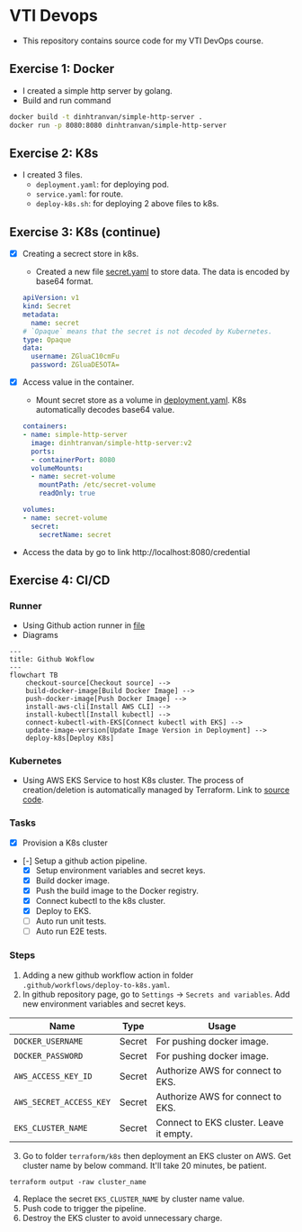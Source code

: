 # VTI Devops
- This repository contains source code for my VTI DevOps course.

## Exercise 1: Docker
- I created a simple http server by golang.
- Build and run command
```sh
docker build -t dinhtranvan/simple-http-server .
docker run -p 8080:8080 dinhtranvan/simple-http-server
```

## Exercise 2: K8s
- I created 3 files.
  + `deployment.yaml`: for deploying pod.
  + `service.yaml`: for route.
  + `deploy-k8s.sh`: for deploying 2 above files to k8s.

## Exercise 3: K8s (continue)
- [X] Creating a secrect store in k8s.
  + Created a new file [secret.yaml](k8s/secret.yaml) to store data. The data is encoded by base64 format.
  ```yaml
  apiVersion: v1
  kind: Secret
  metadata:
    name: secret
  # `Opaque` means that the secret is not decoded by Kubernetes.
  type: Opaque
  data:
    username: ZGluaC10cmFu
    password: ZGluaDE5OTA=
  ```

- [X] Access value in the container.
  + Mount secret store as a volume in [deployment.yaml](k8s/deployment.yaml). K8s automatically decodes base64 value.
  ```yaml
  containers:
  - name: simple-http-server
    image: dinhtranvan/simple-http-server:v2
    ports:
    - containerPort: 8080
    volumeMounts:
    - name: secret-volume
      mountPath: /etc/secret-volume
      readOnly: true

  volumes:
  - name: secret-volume
    secret:
      secretName: secret
  ```

- Access the data by go to link http://localhost:8080/credential

## Exercise 4: CI/CD
### Runner
- Using Github action runner in [file](.github/workflows/deploy-to-k8s.yaml)
- Diagrams
```mermaid
---
title: Github Wokflow
---
flowchart TB
    checkout-source[Checkout source] -->
    build-docker-image[Build Docker Image] -->
    push-docker-image[Push Docker Image] -->
    install-aws-cli[Install AWS CLI] -->
    install-kubectl[Install kubectl] -->
    connect-kubectl-with-EKS[Connect kubectl with EKS] -->
    update-image-version[Update Image Version in Deployment] -->
    deploy-k8s[Deploy K8s]
```

### Kubernetes
- Using AWS EKS Service to host K8s cluster. The process of creation/deletion is automatically managed by Terraform. Link to [source code](terraform/k8s).

### Tasks
- [x] Provision a K8s cluster
- [-] Setup a github action pipeline.
  + [x] Setup environment variables and secret keys.
  + [x] Build docker image.
  + [x] Push the build image to the Docker registry.
  + [x] Connect kubectl to the k8s cluster.
  + [x] Deploy to EKS.
  + [ ] Auto run unit tests.
  + [ ] Auto run E2E tests.

### Steps
1. Adding a new github workflow action in folder `.github/workflows/deploy-to-k8s.yaml`.
2. In github repository page, go to `Settings` -> `Secrets and variables`. Add new environment variables and secret keys.

| **Name** | **Type** | **Usage** |
| -------- | -------- | --------------- |
| `DOCKER_USERNAME` | Secret | For pushing docker image. |
| `DOCKER_PASSWORD` | Secret | For pushing docker image. |
| `AWS_ACCESS_KEY_ID` | Secret | Authorize AWS for connect to EKS. |
| `AWS_SECRET_ACCESS_KEY` | Secret | Authorize AWS for connect to EKS. |
| `EKS_CLUSTER_NAME` | Secret | Connect to EKS cluster. Leave it empty. |

3. Go to folder `terraform/k8s` then deployment an EKS cluster on AWS. Get cluster name by below command. It'll take 20 minutes, be patient.
```shell
terraform output -raw cluster_name
```
4. Replace the secret `EKS_CLUSTER_NAME` by cluster name value.
5. Push code to trigger the pipeline.
6. Destroy the EKS cluster to avoid unnecessary charge.